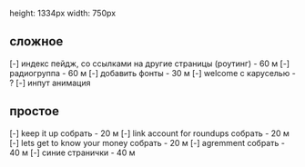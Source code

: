 height: 1334px
width: 750px



## сложное
[-] индекс пейдж, со ссылками на другие страницы (роутинг) - 60 м
[-] радиогруппа - 60 м
[-] добавить фонты - 30 м
[-] welcome с каруселью - ?
[-] инпут анимация

## простое
[-] keep it up собрать - 20 м
[-] link account for roundups собрать - 20 м
[-] lets get to know your money собрать - 20 м
[-] agremment собрать - 40 м
[-] синие странички - 40 м